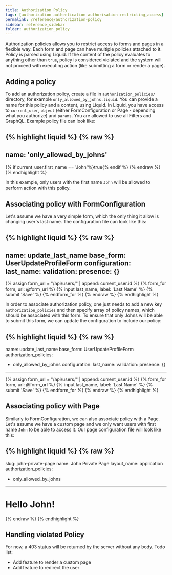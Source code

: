 ```yaml
---
title: Authorization Policy
tags: [authorization authentication authorisation restricting_access]
permalink: /reference/authorization-policy
sidebar: reference_sidebar
folder: authorization_policy
---
```


Authorization policies allows you to restrict access to forms and pages in a flexible way. Each form and page can have multiple policies attached to it. Policy is parsed using Liquid. If the content of the policy evaluates to anything other than `true`, policy is considered violated and the system will not proceed with executing action (like submitting a form or render a page).

## Adding a policy

To add an authorization policy, create a file in `authorization_policies/` directory, for example `only_allowed_by_johns.liquid`.
You can provide a name for this policy and a content, using Liquid. In Liquid, you have access to `current_user`, `object` (either FormConfiguration or Page - depending what you authorize) and `params`. You are allowed to use all Filters and GraphQL. Example policy file can look like:

{% highlight liquid %}
{% raw %}
---
name: 'only_allowed_by_johns'
---
{% if current_user.first_name == 'John'%}true{% endif %}
{% endraw %}
{% endhighlight %}

In this example, only users with the first name `John` will be allowed to perform action with this policy.

## Associating policy with FormConfiguration

Let's assume we have a very simple form, which the only thing it allow is changing user's last name. The configuration file can look like this:

{% highlight liquid %}
{% raw %}
---
name: update_last_name
base_form: UserUpdateProfileForm
configuration:
  last_name:
    validation:
      presence: {}
---
{% assign form_url = "/api/users/" | append: current_user.id %}
{% form_for form, url: @form_url %}
  <input value="{{ form_configuration.id }}" type="hidden" name="form_configuration_id" />
  <input value="{{ page.id }}" type="hidden" name="page_id" />
  {% input last_name, label: 'Last Name' %}
  {% submit 'Save' %}
{% endform_for %}
{% endraw %}
{% endhighlight %}

In order to associate authorization policy, one just needs to add a new key `authorization_policies` and then specify array of policy names, which should be associated with this form. To ensure that only Johns will be able to submit this form, we can update the configuration to include our policy:

{% highlight liquid %}
{% raw %}
---
name: update_last_name
base_form: UserUpdateProfileForm
authorization_policies:
  - only_allowed_by_johns
configuration:
  last_name:
    validation:
      presence: {}
---
{% assign form_url = "/api/users/" | append: current_user.id %}
{% form_for form, url: @form_url %}
  <input value="{{ form_configuration.id }}" type="hidden" name="form_configuration_id" />
  <input value="{{ page.id }}" type="hidden" name="page_id" />
  {% input last_name, label: 'Last Name' %}
  {% submit 'Save' %}
{% endform_for %}
{% endraw %}
{% endhighlight %}

## Associating policy with Page

Similarly to FormConfiguration, we can also associate policy with a Page. Let's assume we have a custom page and we only want users with first name `John` to be able to access it. Our page configuration file will look like this:

{% highlight liquid %}
{% raw %}
---
slug: john-private-page
name: John Private Page
layout_name: application
authorization_policies:
  - only_allowed_by_johns
---
<h1>Hello John!</h1>
{% endraw %}
{% endhighlight %}

## Handling violated Policy

For now, a 403 status will be returned by the server without any body. Todo list:

* Add feature to render a custom page
* Add feature to redirect the user
